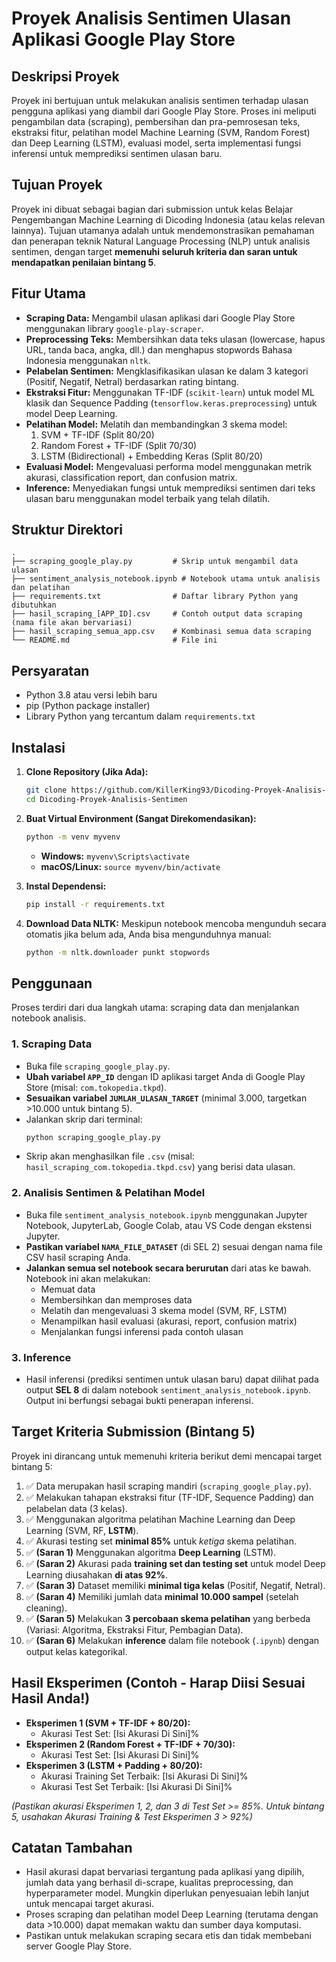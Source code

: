 # Proyek Analisis Sentimen Ulasan Aplikasi Google Play Store

## Deskripsi Proyek

Proyek ini bertujuan untuk melakukan analisis sentimen terhadap ulasan pengguna aplikasi yang diambil dari Google Play Store. Proses ini meliputi pengambilan data (scraping), pembersihan dan pra-pemrosesan teks, ekstraksi fitur, pelatihan model Machine Learning (SVM, Random Forest) dan Deep Learning (LSTM), evaluasi model, serta implementasi fungsi inferensi untuk memprediksi sentimen ulasan baru.

## Tujuan Proyek

Proyek ini dibuat sebagai bagian dari submission untuk kelas Belajar Pengembangan Machine Learning di Dicoding Indonesia (atau kelas relevan lainnya). Tujuan utamanya adalah untuk mendemonstrasikan pemahaman dan penerapan teknik Natural Language Processing (NLP) untuk analisis sentimen, dengan target **memenuhi seluruh kriteria dan saran untuk mendapatkan penilaian bintang 5**.

## Fitur Utama

- **Scraping Data:** Mengambil ulasan aplikasi dari Google Play Store menggunakan library `google-play-scraper`.
- **Preprocessing Teks:** Membersihkan data teks ulasan (lowercase, hapus URL, tanda baca, angka, dll.) dan menghapus stopwords Bahasa Indonesia menggunakan `nltk`.
- **Pelabelan Sentimen:** Mengklasifikasikan ulasan ke dalam 3 kategori (Positif, Negatif, Netral) berdasarkan rating bintang.
- **Ekstraksi Fitur:** Menggunakan TF-IDF (`scikit-learn`) untuk model ML klasik dan Sequence Padding (`tensorflow.keras.preprocessing`) untuk model Deep Learning.
- **Pelatihan Model:** Melatih dan membandingkan 3 skema model:
  1.  SVM + TF-IDF (Split 80/20)
  2.  Random Forest + TF-IDF (Split 70/30)
  3.  LSTM (Bidirectional) + Embedding Keras (Split 80/20)
- **Evaluasi Model:** Mengevaluasi performa model menggunakan metrik akurasi, classification report, dan confusion matrix.
- **Inference:** Menyediakan fungsi untuk memprediksi sentimen dari teks ulasan baru menggunakan model terbaik yang telah dilatih.

## Struktur Direktori

```
.
├── scraping_google_play.py         # Skrip untuk mengambil data ulasan
├── sentiment_analysis_notebook.ipynb # Notebook utama untuk analisis dan pelatihan
├── requirements.txt                # Daftar library Python yang dibutuhkan
├── hasil_scraping_[APP_ID].csv     # Contoh output data scraping (nama file akan bervariasi)
├── hasil_scraping_semua_app.csv    # Kombinasi semua data scraping
└── README.md                       # File ini
```

## Persyaratan

- Python 3.8 atau versi lebih baru
- pip (Python package installer)
- Library Python yang tercantum dalam `requirements.txt`

## Instalasi

1.  **Clone Repository (Jika Ada):**

    ```bash
    git clone https://github.com/KillerKing93/Dicoding-Proyek-Analisis-Sentimen
    cd Dicoding-Proyek-Analisis-Sentimen
    ```

2.  **Buat Virtual Environment (Sangat Direkomendasikan):**

    ```bash
    python -m venv myvenv
    ```

    - **Windows:** `myvenv\Scripts\activate`
    - **macOS/Linux:** `source myvenv/bin/activate`

3.  **Instal Dependensi:**

    ```bash
    pip install -r requirements.txt
    ```

4.  **Download Data NLTK:**
    Meskipun notebook mencoba mengunduh secara otomatis jika belum ada, Anda bisa mengunduhnya manual:
    ```bash
    python -m nltk.downloader punkt stopwords
    ```

## Penggunaan

Proses terdiri dari dua langkah utama: scraping data dan menjalankan notebook analisis.

### 1. Scraping Data

- Buka file `scraping_google_play.py`.
- **Ubah variabel `APP_ID`** dengan ID aplikasi target Anda di Google Play Store (misal: `com.tokopedia.tkpd`).
- **Sesuaikan variabel `JUMLAH_ULASAN_TARGET`** (minimal 3.000, targetkan >10.000 untuk bintang 5).
- Jalankan skrip dari terminal:
  ```bash
  python scraping_google_play.py
  ```
- Skrip akan menghasilkan file `.csv` (misal: `hasil_scraping_com.tokopedia.tkpd.csv`) yang berisi data ulasan.

### 2. Analisis Sentimen & Pelatihan Model

- Buka file `sentiment_analysis_notebook.ipynb` menggunakan Jupyter Notebook, JupyterLab, Google Colab, atau VS Code dengan ekstensi Jupyter.
- **Pastikan variabel `NAMA_FILE_DATASET`** (di SEL 2) sesuai dengan nama file CSV hasil scraping Anda.
- **Jalankan semua sel notebook secara berurutan** dari atas ke bawah. Notebook ini akan melakukan:
  - Memuat data
  - Membersihkan dan memproses data
  - Melatih dan mengevaluasi 3 skema model (SVM, RF, LSTM)
  - Menampilkan hasil evaluasi (akurasi, report, confusion matrix)
  - Menjalankan fungsi inferensi pada contoh ulasan

### 3. Inference

- Hasil inferensi (prediksi sentimen untuk ulasan baru) dapat dilihat pada output **SEL 8** di dalam notebook `sentiment_analysis_notebook.ipynb`. Output ini berfungsi sebagai bukti penerapan inferensi.

## Target Kriteria Submission (Bintang 5)

Proyek ini dirancang untuk memenuhi kriteria berikut demi mencapai target bintang 5:

1.  ✅ Data merupakan hasil scraping mandiri (`scraping_google_play.py`).
2.  ✅ Melakukan tahapan ekstraksi fitur (TF-IDF, Sequence Padding) dan pelabelan data (3 kelas).
3.  ✅ Menggunakan algoritma pelatihan Machine Learning dan Deep Learning (SVM, RF, **LSTM**).
4.  ✅ Akurasi testing set **minimal 85%** untuk _ketiga_ skema pelatihan.
5.  ✅ **(Saran 1)** Menggunakan algoritma **Deep Learning** (LSTM).
6.  ✅ **(Saran 2)** Akurasi pada **training set dan testing set** untuk model Deep Learning diusahakan **di atas 92%**.
7.  ✅ **(Saran 3)** Dataset memiliki **minimal tiga kelas** (Positif, Negatif, Netral).
8.  ✅ **(Saran 4)** Memiliki jumlah data **minimal 10.000 sampel** (setelah cleaning).
9.  ✅ **(Saran 5)** Melakukan **3 percobaan skema pelatihan** yang berbeda (Variasi: Algoritma, Ekstraksi Fitur, Pembagian Data).
10. ✅ **(Saran 6)** Melakukan **inference** dalam file notebook (`.ipynb`) dengan output kelas kategorikal.

## Hasil Eksperimen (Contoh - Harap Diisi Sesuai Hasil Anda!)

- **Eksperimen 1 (SVM + TF-IDF + 80/20):**
  - Akurasi Test Set: [Isi Akurasi Di Sini]%
- **Eksperimen 2 (Random Forest + TF-IDF + 70/30):**
  - Akurasi Test Set: [Isi Akurasi Di Sini]%
- **Eksperimen 3 (LSTM + Padding + 80/20):**
  - Akurasi Training Set Terbaik: [Isi Akurasi Di Sini]%
  - Akurasi Test Set Terbaik: [Isi Akurasi Di Sini]%

_(Pastikan akurasi Eksperimen 1, 2, dan 3 di Test Set >= 85%. Untuk bintang 5, usahakan Akurasi Training & Test Eksperimen 3 > 92%)_

## Catatan Tambahan

- Hasil akurasi dapat bervariasi tergantung pada aplikasi yang dipilih, jumlah data yang berhasil di-scrape, kualitas preprocessing, dan hyperparameter model. Mungkin diperlukan penyesuaian lebih lanjut untuk mencapai target akurasi.
- Proses scraping dan pelatihan model Deep Learning (terutama dengan data >10.000) dapat memakan waktu dan sumber daya komputasi.
- Pastikan untuk melakukan scraping secara etis dan tidak membebani server Google Play Store.
